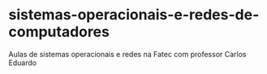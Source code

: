 # sistemas-operacionais-e-redes-de-computadores
Aulas de sistemas operacionais e redes na Fatec com professor Carlos Eduardo
